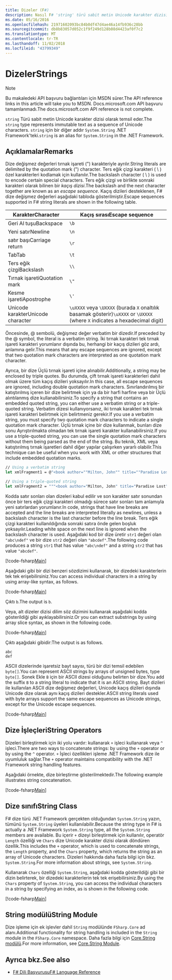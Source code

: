 ```yaml
---
title: Dizeler (F#)
description: Nasıl F# 'string' türü sabit metin Unicode karakter dizisi olarak temsil ettiğini öğrenin.
ms.date: 05/16/2016
ms.openlocfilehash: 21971602093bc84b0df47d4ae46a14fb936c28bb
ms.sourcegitcommit: db8b83057d052c1f9f249d128b08d4423af0f7c2
ms.translationtype: MT
ms.contentlocale: tr-TR
ms.lasthandoff: 11/02/2018
ms.locfileid: "43799349"
---
```

# <a name="strings"></a><span data-ttu-id="d0e22-103">Dizeler</span><span class="sxs-lookup"><span data-stu-id="d0e22-103">Strings</span></span>

> [!NOTE]
<span data-ttu-id="d0e22-104">Bu makaledeki API başvuru bağlantıları için MSDN sürer.</span><span class="sxs-lookup"><span data-stu-id="d0e22-104">The API reference links in this article will take you to MSDN.</span></span>  <span data-ttu-id="d0e22-105">Docs.microsoft.com API başvuru tamamlanmadı.</span><span class="sxs-lookup"><span data-stu-id="d0e22-105">The docs.microsoft.com API reference is not complete.</span></span>

<span data-ttu-id="d0e22-106">`string` Türü sabit metin Unicode karakter dizisi olarak temsil eder.</span><span class="sxs-lookup"><span data-stu-id="d0e22-106">The `string` type represents immutable text as a sequence of Unicode characters.</span></span> <span data-ttu-id="d0e22-107">`string` için bir diğer addır `System.String` .NET Framework'teki.</span><span class="sxs-lookup"><span data-stu-id="d0e22-107">`string` is an alias for `System.String` in the .NET Framework.</span></span>

## <a name="remarks"></a><span data-ttu-id="d0e22-108">Açıklamalar</span><span class="sxs-lookup"><span data-stu-id="d0e22-108">Remarks</span></span>

<span data-ttu-id="d0e22-109">Dize değişmez değerleri tırnak işareti (") karakteriyle ayrılır.</span><span class="sxs-lookup"><span data-stu-id="d0e22-109">String literals are delimited by the quotation mark (") character.</span></span> <span data-ttu-id="d0e22-110">Ters eğik çizgi karakteri ( \\ ) özel karakterleri kodlamak için kullanılır.</span><span class="sxs-lookup"><span data-stu-id="d0e22-110">The backslash character ( \\ ) is used to encode certain special characters.</span></span> <span data-ttu-id="d0e22-111">Ters eğik çizgi ve birlikte sonraki karakteri olarak bilinen bir *kaçış dizisi*.</span><span class="sxs-lookup"><span data-stu-id="d0e22-111">The backslash and the next character together are known as an *escape sequence*.</span></span> <span data-ttu-id="d0e22-112">Kaçış dizileri desteklenen, F# dize değişmez değerleri aşağıdaki tabloda gösterilmiştir.</span><span class="sxs-lookup"><span data-stu-id="d0e22-112">Escape sequences supported in F# string literals are shown in the following table.</span></span>

|<span data-ttu-id="d0e22-113">Karakter</span><span class="sxs-lookup"><span data-stu-id="d0e22-113">Character</span></span>|<span data-ttu-id="d0e22-114">Kaçış sırası</span><span class="sxs-lookup"><span data-stu-id="d0e22-114">Escape sequence</span></span>|
|---------|---------------|
|<span data-ttu-id="d0e22-115">Geri Al tuşu</span><span class="sxs-lookup"><span data-stu-id="d0e22-115">Backspace</span></span>|`\b`|
|<span data-ttu-id="d0e22-116">Yeni satır</span><span class="sxs-lookup"><span data-stu-id="d0e22-116">Newline</span></span>|`\n`|
|<span data-ttu-id="d0e22-117">satır başı</span><span class="sxs-lookup"><span data-stu-id="d0e22-117">Carriage return</span></span>|`\r`|
|<span data-ttu-id="d0e22-118">Tab</span><span class="sxs-lookup"><span data-stu-id="d0e22-118">Tab</span></span>|`\t`|
|<span data-ttu-id="d0e22-119">Ters eğik çizgi</span><span class="sxs-lookup"><span data-stu-id="d0e22-119">Backslash</span></span>|`\\`|
|<span data-ttu-id="d0e22-120">Tırnak işareti</span><span class="sxs-lookup"><span data-stu-id="d0e22-120">Quotation mark</span></span>|`\"`|
|<span data-ttu-id="d0e22-121">Kesme işareti</span><span class="sxs-lookup"><span data-stu-id="d0e22-121">Apostrophe</span></span>|`\'`|
|<span data-ttu-id="d0e22-122">Unicode karakter</span><span class="sxs-lookup"><span data-stu-id="d0e22-122">Unicode character</span></span>|<span data-ttu-id="d0e22-123">`\uXXXX` veya `\UXXXX` (burada `X` onaltılık basamak gösterir)</span><span class="sxs-lookup"><span data-stu-id="d0e22-123">`\uXXXX` or `\UXXXX` (where `X` indicates a hexadecimal digit)</span></span>|

<span data-ttu-id="d0e22-124">Öncesinde, @ sembolü, değişmez değer verbatim bir dizedir.</span><span class="sxs-lookup"><span data-stu-id="d0e22-124">If preceded by the @ symbol, the literal is a verbatim string.</span></span> <span data-ttu-id="d0e22-125">İki tırnak karakteri tek tırnak işareti karakteri yorumlanır dışında bu, herhangi bir kaçış dizileri göz ardı, anlamına gelir.</span><span class="sxs-lookup"><span data-stu-id="d0e22-125">This means that any escape sequences are ignored, except that two quotation mark characters are interpreted as one quotation mark character.</span></span>

<span data-ttu-id="d0e22-126">Ayrıca, bir dize Üçlü tırnak işareti içine alınabilir.</span><span class="sxs-lookup"><span data-stu-id="d0e22-126">Additionally, a string may be enclosed by triple quotes.</span></span> <span data-ttu-id="d0e22-127">Bu durumda, çift tırnak işareti karakterleri dahil olmak üzere tüm kaçış dizileri yoksayılır.</span><span class="sxs-lookup"><span data-stu-id="d0e22-127">In this case, all escape sequences are ignored, including double quotation mark characters.</span></span> <span data-ttu-id="d0e22-128">Sınırlandırılmış bir katıştırılmış içeren bir dize belirtmek için ya da bir harfi harfine veya bir Üçlü alıntılanmış dize kullanabilirsiniz.</span><span class="sxs-lookup"><span data-stu-id="d0e22-128">To specify a string that contains an embedded quoted string, you can either use a verbatim string or a triple-quoted string.</span></span> <span data-ttu-id="d0e22-129">Verbatim dizesi kullanıyorsanız, iki tırnak karakteri tek tırnak işareti karakteri belirtmek için belirtmeniz gerekir.</span><span class="sxs-lookup"><span data-stu-id="d0e22-129">If you use a verbatim string, you  must specify two quotation mark characters to indicate a single quotation mark character.</span></span> <span data-ttu-id="d0e22-130">Üçlü tırnak içine bir dize kullanmak, bunları dize sonu Ayrıştırılmakta olmadan tek tırnak işareti karakter kullanabilirsiniz.</span><span class="sxs-lookup"><span data-stu-id="d0e22-130">If you use a triple-quoted string, you can use the single quotation mark characters without them being parsed as the end of the string.</span></span> <span data-ttu-id="d0e22-131">Bu teknik, XML veya katıştırılmış tırnak işaretleri dahil diğer yapılar çalışırken yararlı olabilir.</span><span class="sxs-lookup"><span data-stu-id="d0e22-131">This technique can be useful when you work with XML or other structures that include embedded quotation marks.</span></span>

```fsharp
// Using a verbatim string
let xmlFragment1 = @"<book author=""Milton, John"" title=""Paradise Lost"">"

// Using a triple-quoted string
let xmlFragment2 = """<book author="Milton, John" title="Paradise Lost">"""
```

<span data-ttu-id="d0e22-132">Kodda satır sonları olan dizeleri kabul edilir ve son karakter satır sonundan önce bir ters eğik çizgi karakteri olmadığı sürece satır sonları tam anlamıyla yeni satırlardan yorumlanır.</span><span class="sxs-lookup"><span data-stu-id="d0e22-132">In code, strings that have line breaks are accepted and the line breaks are interpreted literally as newlines, unless a backslash character is the last character before the line break.</span></span> <span data-ttu-id="d0e22-133">Ters eğik çizgi karakteri kullanıldığında sonraki satıra önde gelen boşluk yoksayılır.</span><span class="sxs-lookup"><span data-stu-id="d0e22-133">Leading white space on the next line is ignored when the backslash character is used.</span></span> <span data-ttu-id="d0e22-134">Aşağıdaki kod bir dize üretir `str1` değeri olan `"abc\ndef"` ve bir dize `str2` değeri olan `"abcdef"`.</span><span class="sxs-lookup"><span data-stu-id="d0e22-134">The following code produces a string `str1` that has value `"abc\ndef"` and a string `str2` that has value `"abcdef"`.</span></span>

[!code-fsharp[Main](../../../samples/snippets/fsharp/lang-ref-1/snippet1001.fs)]

<span data-ttu-id="d0e22-135">Aşağıdaki gibi bir dizi benzeri sözdizimi kullanarak, bir dizedeki karakterlerin tek tek erişebilirsiniz.</span><span class="sxs-lookup"><span data-stu-id="d0e22-135">You can access individual characters in a string by using array-like syntax, as follows.</span></span>

[!code-fsharp[Main](../../../samples/snippets/fsharp/lang-ref-1/snippet1002.fs)]

<span data-ttu-id="d0e22-136">Çıktı `b`.</span><span class="sxs-lookup"><span data-stu-id="d0e22-136">The output is `b`.</span></span>

<span data-ttu-id="d0e22-137">Veya, alt dizeler dizisi dilim söz dizimini kullanarak aşağıdaki kodda gösterildiği gibi ayıklayabilirsiniz.</span><span class="sxs-lookup"><span data-stu-id="d0e22-137">Or you can extract substrings by using array slice syntax, as shown in the following code.</span></span>

[!code-fsharp[Main](../../../samples/snippets/fsharp/lang-ref-1/snippet1003.fs)]

<span data-ttu-id="d0e22-138">Çıktı aşağıdaki gibidir:</span><span class="sxs-lookup"><span data-stu-id="d0e22-138">The output is as follows.</span></span>

```
abc
def
```

<span data-ttu-id="d0e22-139">ASCII dizelerinde işaretsiz bayt sayısı, türü bir dizi temsil edebilen `byte[]`.</span><span class="sxs-lookup"><span data-stu-id="d0e22-139">You can represent ASCII strings by arrays of unsigned bytes, type `byte[]`.</span></span> <span data-ttu-id="d0e22-140">Sonek Ekle `B` için bir ASCII dizesi olduğunu belirten bir dize.</span><span class="sxs-lookup"><span data-stu-id="d0e22-140">You add the suffix `B` to a string literal to indicate that it is an ASCII string.</span></span> <span data-ttu-id="d0e22-141">Bayt dizileri ile kullanılan ASCII dize değişmez değerleri, Unicode kaçış dizileri dışında Unicode dize olarak aynı kaçış dizileri destekler.</span><span class="sxs-lookup"><span data-stu-id="d0e22-141">ASCII string literals used with byte arrays support the same escape sequences as Unicode strings, except for the Unicode escape sequences.</span></span>

[!code-fsharp[Main](../../../samples/snippets/fsharp/lang-ref-1/snippet1004.fs)]

## <a name="string-operators"></a><span data-ttu-id="d0e22-142">Dize İşleçleri</span><span class="sxs-lookup"><span data-stu-id="d0e22-142">String Operators</span></span>

<span data-ttu-id="d0e22-143">Dizeleri birleştirmek için iki yolu vardır: kullanarak `+` işleci kullanarak veya `^` işleci.</span><span class="sxs-lookup"><span data-stu-id="d0e22-143">There are two ways to concatenate strings: by using the `+` operator or by using the `^` operator.</span></span> <span data-ttu-id="d0e22-144">`+` İşleci özellikleri işleme .NET Framework dize ile uyumluluk sağlar.</span><span class="sxs-lookup"><span data-stu-id="d0e22-144">The `+` operator maintains compatibility with the .NET Framework string handling features.</span></span>

<span data-ttu-id="d0e22-145">Aşağıdaki örnekte, dize birleştirme gösterilmektedir.</span><span class="sxs-lookup"><span data-stu-id="d0e22-145">The following example illustrates string concatenation.</span></span>

[!code-fsharp[Main](../../../samples/snippets/fsharp/lang-ref-1/snippet1006.fs)]

## <a name="string-class"></a><span data-ttu-id="d0e22-146">Dize sınıfı</span><span class="sxs-lookup"><span data-stu-id="d0e22-146">String Class</span></span>

<span data-ttu-id="d0e22-147">F# dize türü .NET Framework gerçekten olduğundan `System.String` yazın, tümünü `System.String` üyeleri kullanılabilir.</span><span class="sxs-lookup"><span data-stu-id="d0e22-147">Because the string type in F# is actually a .NET Framework `System.String` type, all the `System.String` members are available.</span></span> <span data-ttu-id="d0e22-148">Bu içerir `+` dizeyi birleştirmek için kullanılır, operatör `Length` özelliği ve `Chars` dize Unicode karakter dizisi olarak döndüren özellik.</span><span class="sxs-lookup"><span data-stu-id="d0e22-148">This includes the `+` operator, which is used to concatenate strings, the `Length` property, and the `Chars` property, which returns the string as an array of Unicode characters.</span></span> <span data-ttu-id="d0e22-149">Dizeleri hakkında daha fazla bilgi için bkz. `System.String`.</span><span class="sxs-lookup"><span data-stu-id="d0e22-149">For more information about strings, see `System.String`.</span></span>

<span data-ttu-id="d0e22-150">Kullanarak `Chars` özelliği `System.String`, aşağıdaki kodda gösterildiği gibi bir dizin belirterek, bir dizedeki karakterlerin tek tek erişebilirsiniz.</span><span class="sxs-lookup"><span data-stu-id="d0e22-150">By using the `Chars` property of `System.String`, you can access the individual characters in a string by specifying an index, as is shown in the following code.</span></span>

[!code-fsharp[Main](../../../samples/snippets/fsharp/lang-ref-1/snippet1005.fs)]

## <a name="string-module"></a><span data-ttu-id="d0e22-151">String modülü</span><span class="sxs-lookup"><span data-stu-id="d0e22-151">String Module</span></span>

<span data-ttu-id="d0e22-152">Dize işleme için ek işlevler dahil `String` modülünde `FSharp.Core` ad alanı.</span><span class="sxs-lookup"><span data-stu-id="d0e22-152">Additional functionality for string handling is included in the `String` module in the `FSharp.Core` namespace.</span></span> <span data-ttu-id="d0e22-153">Daha fazla bilgi için [Core.String modülü](https://msdn.microsoft.com/visualfsharpdocs/conceptual/core.string-module-%5bfsharp%5d).</span><span class="sxs-lookup"><span data-stu-id="d0e22-153">For more information, see [Core.String Module](https://msdn.microsoft.com/visualfsharpdocs/conceptual/core.string-module-%5bfsharp%5d).</span></span>

## <a name="see-also"></a><span data-ttu-id="d0e22-154">Ayrıca bkz.</span><span class="sxs-lookup"><span data-stu-id="d0e22-154">See also</span></span>

- [<span data-ttu-id="d0e22-155">F# Dili Başvurusu</span><span class="sxs-lookup"><span data-stu-id="d0e22-155">F# Language Reference</span></span>](index.md)
